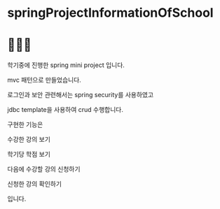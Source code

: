 # springProjectInformationOfSchool

# 🎋🎁🎪
학기중에 진행한
spring mini project 입니다.


mvc 패턴으로 만들었습니다.


로그인과 보안 관련해서는 spring security를 사용하였고

jdbc template을 사용하여 crud 수행합니다.

구현한 기능은 

수강한 강의 보기

학기당 학점 보기

다음에 수강할 강의 신청하기

신청한 강의 확인하기

입니다. 
